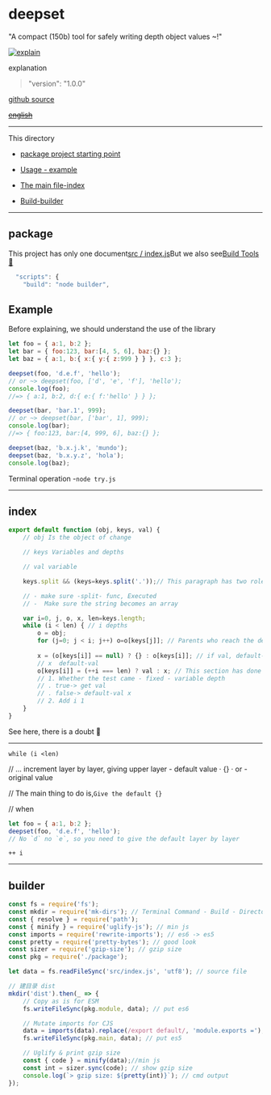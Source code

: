 # deepset

"A compact (150b) tool for safely writing depth object values ​​~!"

[![explain](http://llever.com/explain.svg)](https://github.com/chinanf-boy/Source-Explain)

explanation

> "version": "1.0.0"

[github source](https://github.com/lukeed/deepset)

~~[english](./README.en.md)~~

* * *

This directory

-   [package project starting point](#package)

-   [Usage - example](#示例)

-   [The main file-index](#index)

-   [Build-builder](#builder)

* * *

## package

This project has only one document[src / index.js](#index)But we also see[Build Tools 🔧](#builder)

```js
  "scripts": {
    "build": "node builder",
```

## Example

Before explaining, we should understand the use of the library

```js
let foo = { a:1, b:2 };
let bar = { foo:123, bar:[4, 5, 6], baz:{} };
let baz = { a:1, b:{ x:{ y:{ z:999 } } }, c:3 };

deepset(foo, 'd.e.f', 'hello');
// or ~> deepset(foo, ['d', 'e', 'f'], 'hello');
console.log(foo);
//=> { a:1, b:2, d:{ e:{ f:'hello' } } };

deepset(bar, 'bar.1', 999);
// or ~> deepset(bar, ['bar', 1], 999);
console.log(bar);
//=> { foo:123, bar:[4, 999, 6], baz:{} };

deepset(baz, 'b.x.j.k', 'mundo');
deepset(baz, 'b.x.y.z', 'hola');
console.log(baz);
```

Terminal operation -`node try.js`

* * *

## index

```js
export default function (obj, keys, val) {
    // obj Is the object of change

    // keys Variables and depths

    // val variable

    keys.split && (keys=keys.split('.'));// This paragraph has two roles

    // - make sure -split- func, Executed
    // -  Make sure the string becomes an array

	var i=0, j, o, x, len=keys.length;
	while (i < len) { // i depths
		o = obj;
        for (j=0; j < i; j++) o=o[keys[j]]; // Parents who reach the depth of i variable--> o
        
        x = (o[keys[i]] == null) ? {} : o[keys[i]]; // if val, default-val | {}
        // x  default-val
        o[keys[i]] = (++i === len) ? val : x; // This section has done two things
        // 1. Whether the test came - fixed - variable depth 
        // . true-> get val
        // . false-> default-val x
        // 2. Add i 1 
	}
}
```

See here, there is a doubt 🤔️

* * *

`while (i <len)`

// ... increment layer by layer, giving upper layer - default value · {} · or - original value

// The main thing to do is,`Give the default {}`

// when

```js
let foo = { a:1, b:2 };
deepset(foo, 'd.e.f', 'hello');
// No `d` no `e`, so you need to give the default layer by layer
```

`++ i`

* * *

## builder

```js
const fs = require('fs');
const mkdir = require('mk-dirs'); // Terminal Command - Build - Directory
const { resolve } = require('path');
const { minify } = require('uglify-js'); // min js
const imports = require('rewrite-imports'); // es6 -> es5
const pretty = require('pretty-bytes'); // good look
const sizer = require('gzip-size'); // gzip size
const pkg = require('./package');

let data = fs.readFileSync('src/index.js', 'utf8'); // source file

// 建目录 dist
mkdir('dist').then(_ => {
	// Copy as is for ESM
	fs.writeFileSync(pkg.module, data); // put es6

	// Mutate imports for CJS
	data = imports(data).replace(/export default/, 'module.exports ='); // change Keywords
	fs.writeFileSync(pkg.main, data); // put es5

	// Uglify & print gzip size
	const { code } = minify(data);//min js
	const int = sizer.sync(code); // show gzip size
	console.log(`> gzip size: ${pretty(int)}`); // cmd output
});
```